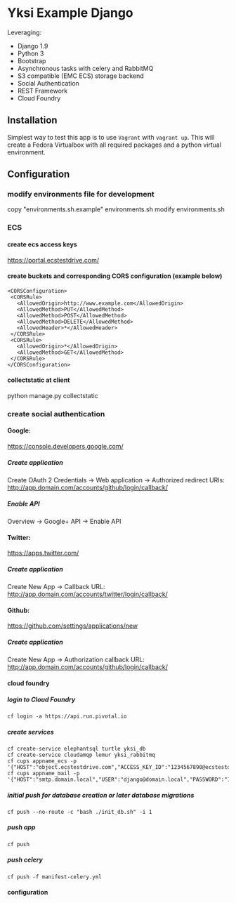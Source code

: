 # Yksi Example Django

Leveraging:
* Django 1.9
* Python 3
* Bootstrap
* Asynchronous tasks with celery and RabbitMQ
* S3 compatible (EMC ECS) storage backend
* Social Authentication
* REST Framework
* Cloud Foundry

## Installation

Simplest way to test this app is to use ``Vagrant`` with ``vagrant up``. This will create a Fedora Virtualbox with all required packages and a python virtual environment.

## Configuration

### modify environments file for development
copy "environments.sh.example" environments.sh
modify environments.sh

### ECS

#### create ecs access keys
https://portal.ecstestdrive.com/

#### create buckets and corresponding CORS configuration (example below)
```
<CORSConfiguration>
 <CORSRule>
   <AllowedOrigin>http://www.example.com</AllowedOrigin>
   <AllowedMethod>PUT</AllowedMethod>
   <AllowedMethod>POST</AllowedMethod>
   <AllowedMethod>DELETE</AllowedMethod>
   <AllowedHeader>*</AllowedHeader>
 </CORSRule>
 <CORSRule>
   <AllowedOrigin>*</AllowedOrigin>
   <AllowedMethod>GET</AllowedMethod>
 </CORSRule>
</CORSConfiguration>
```
#### collectstatic at client
python manage.py collectstatic

### create social authentication

#### Google:
https://console.developers.google.com/

##### Create application
Create OAuth 2 Credentials -> Web application -> Authorized redirect URIs: http://app.domain.com/accounts/github/login/callback/

##### Enable API
Overview -> Google+ API -> Enable API

#### Twitter:
https://apps.twitter.com/

##### Create application
Create New App -> Callback URL: http://app.domain.com/accounts/twitter/login/callback/

#### Github:
https://github.com/settings/applications/new

##### Create application
Create New App -> Authorization callback URL: http://app.domain.com/accounts/github/login/callback/

#### cloud foundry

##### login to Cloud Foundry
```cf login -a https://api.run.pivotal.io```

##### create services
```
cf create-service elephantsql turtle yksi_db
cf create-service cloudamqp lemur yksi_rabbitmq
cf cups appname_ecs -p '{"HOST":"object.ecstestdrive.com","ACCESS_KEY_ID":"1234567890@ecstestdrive.emc.com","SECRET_ACCESS_KEY":"1234567890","PUBLIC_URL":"1234567890.public.ecstestdrive.com"}'
cf cups appname_mail -p '{"HOST":"smtp.domain.local","USER":"django@domain.local","PASSWORD":"1234567890","PORT":"25","TLS":"True"}'
```
##### initial push for database creation or later database migrations
```cf push --no-route -c "bash ./init_db.sh" -i 1```

##### push app
```cf push```

##### push celery
```cf push -f manifest-celery.yml```

#### configuration

